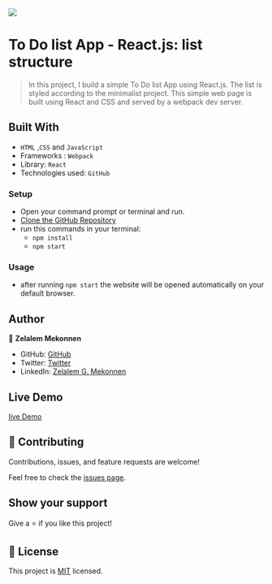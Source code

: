 ![](https://img.shields.io/badge/Microverse-blueviolet)

# To Do list App - React.js: list structure

> In this project, I build a simple To Do list App using React.js. The list is styled according to the minimalist project. This simple web page is built using React and CSS and served by a webpack dev server.


## Built With

- `HTML` ,`CSS` and `JavaScript`
- Frameworks : `Webpack`
- Library: `React`
- Technologies used: `GitHub`

### Setup
- Open your command prompt or terminal and run.
- [Clone the GitHub Repository](https://github.com/zmekonnen251/react-todo-app.git)
- run this commands in your terminal:
     - `npm install`
     - `npm start`

### Usage
- after running `npm start` the website will be opened automatically on your default browser.


## Author

👤 **Zelalem Mekonnen**

- GitHub: [GitHub](https://github.com/zmekonnen251)
- Twitter: [Twitter](https://twitter.com/mek_zela)
- LinkedIn: [Zelalem G. Mekonnen](https://www.linkedin.com/in/zelalem-getachew/)

## Live Demo

[live Demo](https://wonderful-carson-a4a22b.netlify.app/)

## 🤝 Contributing

Contributions, issues, and feature requests are welcome!

Feel free to check the [issues page](../../issues/).

## Show your support

Give a ⭐️ if you like this project!


## 📝 License

This project is [MIT](./MIT.md) licensed.
